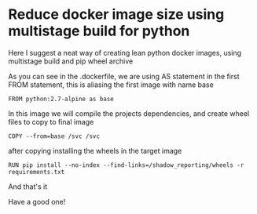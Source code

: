 # Reduce docker image size using multistage build for python

Here I suggest a neat way of creating lean python docker images, using multistage build and pip wheel archive
 
As you can see in the .dockerfile, we are using AS statement in the first FROM statement, this is aliasing the first image with name base
 
 ```
 FROM python:2.7-alpine as base
 ```
 
In this image we will compile the projects dependencies, and create wheel files to copy to final image
 
 ```
 COPY --from=base /svc /svc
 ```
 
 after copying installing the wheels in the target image
 
 ```
 RUN pip install --no-index --find-links=/shadow_reporting/wheels -r requirements.txt
 ```
 
 
And that's it
 
Have a good one!